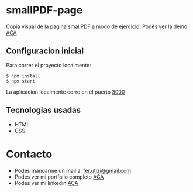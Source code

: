 # smallPDF-page

Copia visual de la pagina [smallPDF](https://smallpdf.com/pdf-tools) a modo de ejercicio.
Podés ver la demo [ACA](https://ferutizi.github.io/smallPDF-page/)

## Configuracion inicial

Para correr el proyecto localmente:
```
$ npm install
$ npm start
```
La aplicacion localmente corre en el puerto [3000](http://localhost:3000/)

## Tecnologias usadas

- HTML
- CSS

# Contacto

- Podes mandarme un mail a: fer.utizi@gmail.com
- Podes ver mi portfolio completo [ACA](https://ferutizi.github.io/Portfolio/)
- Podes ver mi linkedin [ACA](https://www.linkedin.com/in/fernando-utizi-2a72a3233/)
